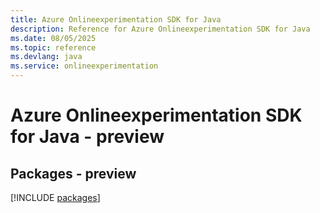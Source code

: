 ```yaml
---
title: Azure Onlineexperimentation SDK for Java
description: Reference for Azure Onlineexperimentation SDK for Java
ms.date: 08/05/2025
ms.topic: reference
ms.devlang: java
ms.service: onlineexperimentation
---
```

# Azure Onlineexperimentation SDK for Java - preview
## Packages - preview
[!INCLUDE [packages](onlineexperimentation-index.md)]